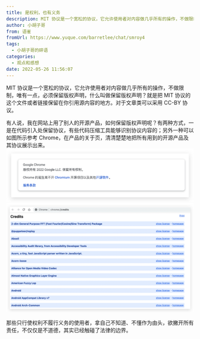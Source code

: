 ```yaml
---
title: 是权利，也有义务
description: MIT 协议是一个宽松的协议，它允许使用者对内容做几乎所有的操作，不做限制，唯有一点，必须保留版权声明，什么叫做保留版权声明？就是把 MIT 协议的这个文件或者链接保留在你引用源内容的地方。对于文章类可以采用 CC-BY 协议。有人说，我在网站上用了别人的开源产品，如何保留版权声明呢？有两种方...
author: 小胡子哥
from: 语雀
fromUrl: https://www.yuque.com/barretlee/chat/smroy4
tags:
  - 小胡子哥的碎语
categories:
  - 观点和感想
date: 2022-05-26 11:56:07
---
```


MIT 协议是一个宽松的协议，它允许使用者对内容做几乎所有的操作，不做限制，唯有一点，必须保留版权声明，什么叫做保留版权声明？就是把 MIT 协议的这个文件或者链接保留在你引用源内容的地方。对于文章类可以采用 CC-BY 协议。

有人说，我在网站上用了别人的开源产品，如何保留版权声明呢？有两种方式，一是在代码引入处保留协议，有些代码压缩工具能够识别协议内容的；另外一种可以如图所示参考 Chrome，在产品的关于页，清清楚楚地把所有用到的开源产品及其协议展示出来。
![image](../blogimgs/2022/05/26/1653537420229-92cc47ed-243c-49e5-ab88-a8558ac971ed.png)
![image](../blogimgs/2022/05/26/1653537424041-f7f64924-2be1-4014-9398-3a1af487b44e.png)

那些只行使权利不履行义务的使用者，拿自己不知道、不懂作为由头，欲撇开所有责任，不仅仅是不道德，其实已经触碰了法律的边界。

